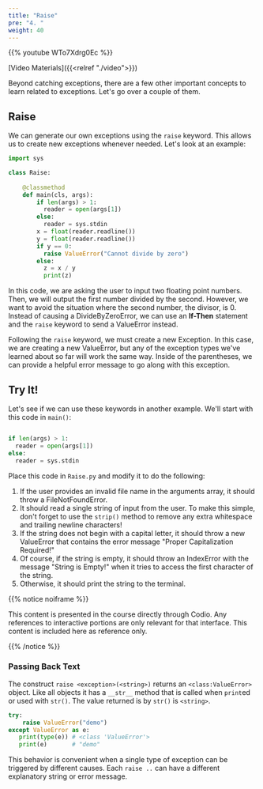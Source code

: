 ```yaml
---
title: "Raise"
pre: "4. "
weight: 40
---
```


{{% youtube WTo7Xdrg0Ec %}}

[Video Materials]({{<relref "./video">}})

Beyond catching exceptions, there are a few other important concepts to learn related to exceptions. Let's go over a couple of them.

## Raise

We can generate our own exceptions using the `raise` keyword. This allows us to create new exceptions whenever needed. Let's look at an example:

```python
import sys

class Raise:
    
    @classmethod
    def main(cls, args):       
        if len(args) > 1:
          reader = open(args[1])
        else:
          reader = sys.stdin
        x = float(reader.readline())
        y = float(reader.readline())
        if y == 0:
          raise ValueError("Cannot divide by zero")
        else:
          z = x / y
          print(z)
```

In this code, we are asking the user to input two floating point numbers. Then, we will output the first number divided by the second. However, we want to avoid the situation where the second number, the divisor, is $0$. Instead of causing a DivideByZeroError, we can use an **If-Then** statement and the `raise` keyword to send a ValueError instead. 

Following the `raise` keyword, we must create a new Exception. In this case, we are creating a new ValueError, but any of the exception types we've learned about so far will work the same way. Inside of the parentheses, we can provide a helpful error message to go along with this exception. 

## Try It!

Let's see if we can use these keywords in another example. We'll start with this code in `main()`:

```python

if len(args) > 1:
  reader = open(args[1])
else:
  reader = sys.stdin


```

Place this code in `Raise.py` and modify it to do the following:
1. If the user provides an invalid file name in the arguments array, it should throw a FileNotFoundError. 
2. It should read a single string of input from the user. To make this simple, don't forget to use the `strip()` method to remove any extra whitespace and trailing newline characters!
3. If the string does not begin with a capital letter, it should throw a new ValueError that contains the error message "Proper Capitalization Required!"
4. Of course, if the string is empty, it should throw an IndexError with the message "String is Empty!" when it tries to access the first character of the string. 
5. Otherwise, it should print the string to the terminal. 

{{% notice noiframe %}}

This content is presented in the course directly through Codio. Any references to interactive portions are only relevant for that interface. This content is included here as reference only. 

{{% /notice %}}

### Passing Back Text

The construct `raise <exception>(<string>)` returns an `<class:ValueError>` object.  Like all objects it has a `__str__` method that is called when `print`ed or used with `str()`.  The value returned is by `str()` is `<string>`.

```python
try:
    raise ValueError("demo")
except ValueError as e:
   print(type(e)) # <class 'ValueError'>
   print(e)       # "demo"

```

This behavior is convenient when a single type of exception can be triggered by different causes.  Each `raise ..`  can have a different explanatory string or error message.
